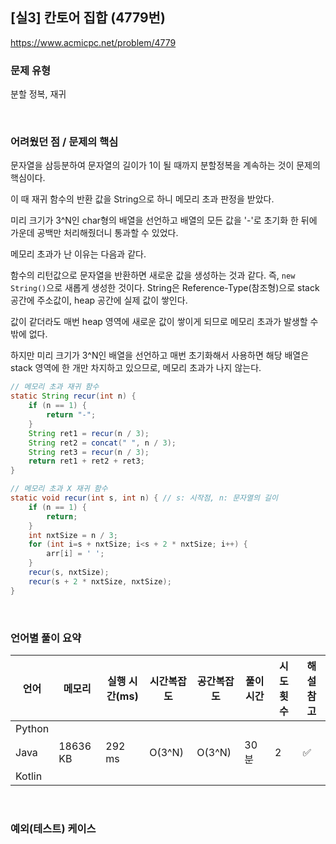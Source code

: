 ## [실3] 칸토어 집합 (4779번)

https://www.acmicpc.net/problem/4779

### 문제 유형

분할 정복, 재귀

<br>

### 어려웠던 점 / 문제의 핵심

문자열을 삼등분하여 문자열의 길이가 1이 될 때까지 분할정복을 계속하는 것이 문제의 핵심이다.

이 때 재귀 함수의 반환 값을 String으로 하니 메모리 초과 판정을 받았다.

미리 크기가 3^N인 char형의 배열을 선언하고 배열의 모든 값을 '-'로 초기화 한 뒤에 가운데 공백만 처리해줬더니 통과할 수 있었다.

메모리 초과가 난 이유는 다음과 같다.

함수의 리턴값으로 문자열을 반환하면 새로운 값을 생성하는 것과 같다. 즉, `new String()`으로 새롭게 생성한 것이다. String은 Reference-Type(참조형)으로 stack 공간에 주소값이, heap 공간에 실제 값이 쌓인다.

값이 같더라도 매번 heap 영역에 새로운 값이 쌓이게 되므로 메모리 초과가 발생할 수 밖에 없다.

하지만 미리 크기가 3^N인 배열을 선언하고 매번 초기화해서 사용하면 해당 배열은 stack 영역에 한 개만 차지하고 있으므로, 메모리 초과가 나지 않는다.

```java
// 메모리 초과 재귀 함수
static String recur(int n) {
    if (n == 1) {
        return "-";
    }
    String ret1 = recur(n / 3);
    String ret2 = concat(" ", n / 3);
    String ret3 = recur(n / 3);
    return ret1 + ret2 + ret3;
}

// 메모리 초과 X 재귀 함수
static void recur(int s, int n) { // s: 시작점, n: 문자열의 길이
    if (n == 1) {
        return;
    }
    int nxtSize = n / 3;
    for (int i=s + nxtSize; i<s + 2 * nxtSize; i++) {
        arr[i] = ' ';
    }
    recur(s, nxtSize);
    recur(s + 2 * nxtSize, nxtSize);
}
```

<br>

### 언어별 풀이 요약

| 언어   | 메모리   | 실행 시간(ms) | 시간복잡도 | 공간복잡도 | 풀이 시간 | 시도 횟수 | 해설 참고          |
| ------ | -------- | ------------- | ---------- | ---------- | --------- | --------- | ------------------ |
| Python |          |               |            |            |           |           |                    |
| Java   | 18636 KB | 292 ms        | O(3^N)     | O(3^N)     | 30분      | 2         | :white_check_mark: |
| Kotlin |          |               |            |            |           |           |                    |

<br>

### 예외(테스트) 케이스

```
```

